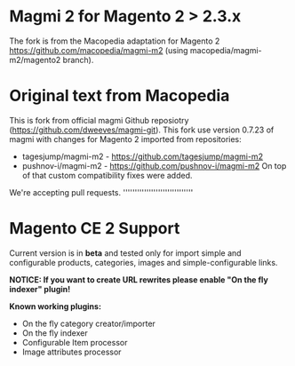 Magmi 2 for Magento 2 > 2.3.x
===========================

The fork is from the Macopedia adaptation for Magento 2 https://github.com/macopedia/magmi-m2  (using macopedia/magmi-m2/magento2 branch).



Original text from Macopedia
============================

This is fork from official magmi Github reposiotry (https://github.com/dweeves/magmi-git). 
This fork use version 0.7.23 of magmi with changes for Magento 2 imported from repositories:
- tagesjump/magmi-m2 - https://github.com/tagesjump/magmi-m2
- pushnov-i/magmi-m2 - https://github.com/pushnov-i/magmi-m2
On top of that custom compatibility fixes were added.

We're accepting pull requests.
''''''''''''''''''''''''''''''

Magento CE 2 Support
====================

Current version is in **beta** and tested only for import simple and configurable products, categories, images and simple-configurable links.

**NOTICE: If you want to create URL rewrites please enable "On the fly indexer" plugin!**

**Known working plugins:**
- On the fly category creator/importer
- On the fly indexer
- Configurable Item processor
- Image attributes processor 
